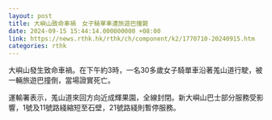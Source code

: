 ```yaml
---
layout: post
title: 大嶼山致命車禍　女子騎單車遭旅遊巴撞斃
date: 2024-09-15 15:44:14.000000000 +08:00
link: https://news.rthk.hk/rthk/ch/component/k2/1770710-20240915.htm
categories: rthk
---
```


大嶼山發生致命車禍。在下午約3時，一名30多歲女子騎單車沿著羗山道行駛，被一輛旅遊巴撞倒，當場證實死亡。

運輸署表示，羗山道來回方向近成輝果園，全線封閉。新大嶼山巴士部分服務受影響，1號及11號路綫縮短至石壁，21號路綫則暫停服務。

